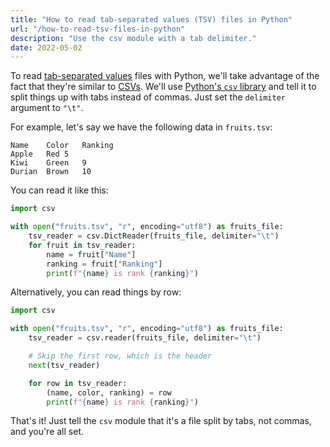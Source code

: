 ```yaml
---
title: "How to read tab-separated values (TSV) files in Python"
url: "/how-to-read-tsv-files-in-python"
description: "Use the csv module with a tab delimiter."
date: 2022-05-02
---
```


To read [tab-separated values][0] files with Python, we'll take advantage of the fact that they're similar to [CSVs][1]. We'll use [Python's `csv` library][2] and tell it to split things up with tabs instead of commas. Just set the `delimiter` argument to `"\t"`.

For example, let's say we have the following data in `fruits.tsv`:

```tsv
Name	Color	Ranking
Apple	Red	5
Kiwi	Green	9
Durian	Brown	10
```

You can read it like this:

```python
import csv

with open("fruits.tsv", "r", encoding="utf8") as fruits_file:
    tsv_reader = csv.DictReader(fruits_file, delimiter="\t")
    for fruit in tsv_reader:
        name = fruit["Name"]
        ranking = fruit["Ranking"]
        print(f"{name} is rank {ranking}")
```

Alternatively, you can read things by row:

```python
import csv

with open("fruits.tsv", "r", encoding="utf8") as fruits_file:
    tsv_reader = csv.reader(fruits_file, delimiter="\t")

    # Skip the first row, which is the header
    next(tsv_reader)

    for row in tsv_reader:
        (name, color, ranking) = row
        print(f"{name} is rank {ranking}")
```

That's it! Just tell the `csv` module that it's a file split by tabs, not commas, and you're all set.

[0]: https://en.wikipedia.org/wiki/Tab-separated_values
[1]: https://en.m.wikipedia.org/wiki/Comma-separated_values
[2]: https://docs.python.org/3/library/csv.html
